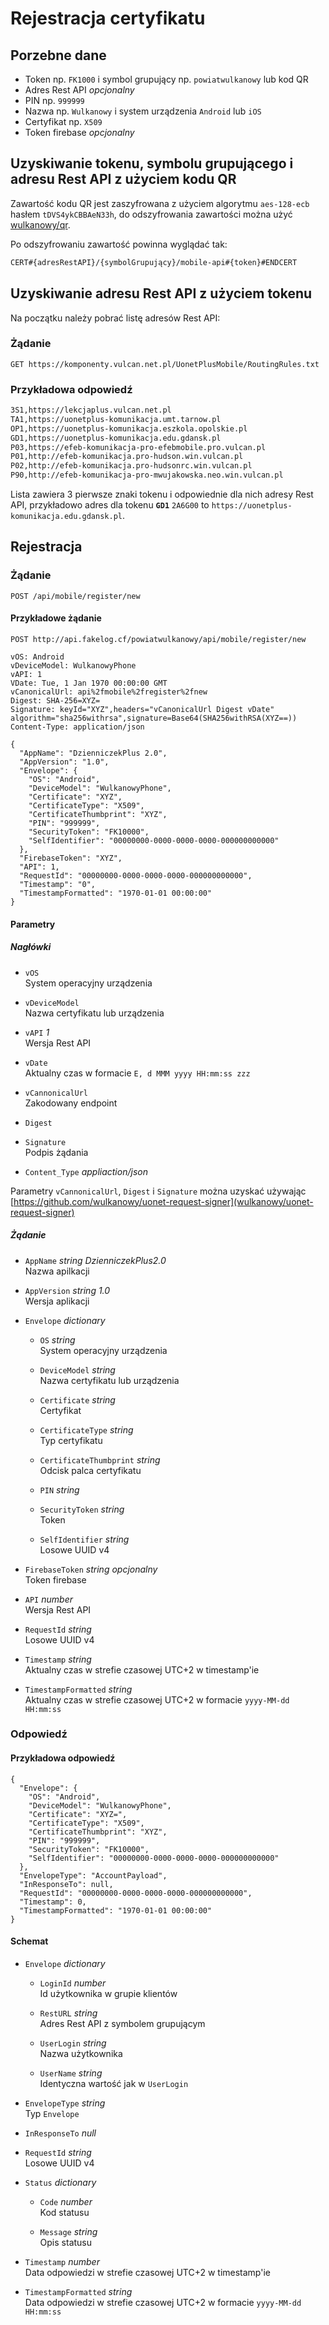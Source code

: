 # Rejestracja certyfikatu

## Porzebne dane

- Token np. `FK1000` i symbol grupujący np. `powiatwulkanowy` lub kod QR
- Adres Rest API _opcjonalny_
- PIN np. `999999`
- Nazwa np. `Wulkanowy` i system urządzenia `Android` lub `iOS`
- Certyfikat np. `X509`
- Token firebase _opcjonalny_

## Uzyskiwanie tokenu, symbolu grupującego i adresu Rest API z użyciem kodu QR

Zawartość kodu QR jest zaszyfrowana z użyciem algorytmu `aes-128-ecb` hasłem `tDVS4ykCBBAeN33h`, do odszyfrowania zawartości można użyć [wulkanowy/qr](https://github.com/wulkanowy/qr).

Po odszyfrowaniu zawartość powinna wyglądać tak:

```txt
CERT#{adresRestAPI}/{symbolGrupujący}/mobile-api#{token}#ENDCERT
```

## Uzyskiwanie adresu Rest API z użyciem tokenu

Na początku należy pobrać listę adresów Rest API:

### Żądanie

```http
GET https://komponenty.vulcan.net.pl/UonetPlusMobile/RoutingRules.txt
```

### Przykładowa odpowiedź

```txt
3S1,https://lekcjaplus.vulcan.net.pl
TA1,https://uonetplus-komunikacja.umt.tarnow.pl
OP1,https://uonetplus-komunikacja.eszkola.opolskie.pl
GD1,https://uonetplus-komunikacja.edu.gdansk.pl
P03,https://efeb-komunikacja-pro-efebmobile.pro.vulcan.pl
P01,http://efeb-komunikacja.pro-hudson.win.vulcan.pl
P02,http://efeb-komunikacja.pro-hudsonrc.win.vulcan.pl
P90,http://efeb-komunikacja-pro-mwujakowska.neo.win.vulcan.pl
```

Lista zawiera 3 pierwsze znaki tokenu i odpowiednie dla nich adresy Rest API, przykładowo adres dla tokenu **`GD1`** `2A6G00` to `https://uonetplus-komunikacja.edu.gdansk.pl`.

## Rejestracja

### Żądanie

```http
POST /api/mobile/register/new
```

#### Przykładowe żądanie

```http
POST http://api.fakelog.cf/powiatwulkanowy/api/mobile/register/new

vOS: Android
vDeviceModel: WulkanowyPhone
vAPI: 1
VDate: Tue, 1 Jan 1970 00:00:00 GMT
vCanonicalUrl: api%2fmobile%2fregister%2fnew
Digest: SHA-256=XYZ=
Signature: keyId="XYZ",headers="vCanonicalUrl Digest vDate" algorithm="sha256withrsa",signature=Base64(SHA256withRSA(XYZ==))
Content-Type: application/json

{
  "AppName": "DzienniczekPlus 2.0",
  "AppVersion": "1.0",
  "Envelope": {
    "OS": "Android",
    "DeviceModel": "WulkanowyPhone",
    "Certificate": "XYZ",
    "CertificateType": "X509",
    "CertificateThumbprint": "XYZ",
    "PIN": "999999",
    "SecurityToken": "FK10000",
    "SelfIdentifier": "00000000-0000-0000-0000-000000000000"
  },
  "FirebaseToken": "XYZ",
  "API": 1,
  "RequestId": "00000000-0000-0000-0000-000000000000",
  "Timestamp": "0",
  "TimestampFormatted": "1970-01-01 00:00:00"
}
```

#### Parametry

##### Nagłówki

- `vOS`\
  System operacyjny urządzenia

- `vDeviceModel`\
  Nazwa certyfikatu lub urządzenia

- `vAPI` _1_\
  Wersja Rest API

- `vDate`\
  Aktualny czas w formacie `E, d MMM yyyy HH:mm:ss zzz`

- `vCannonicalUrl`\
  Zakodowany endpoint

- `Digest`

- `Signature`\
  Podpis żądania

- `Content_Type` _appliaction/json_

Parametry `vCannonicalUrl`, `Digest` i `Signature` można uzyskać używając [https://github.com/wulkanowy/uonet-request-signer](wulkanowy/uonet-request-signer)

##### Żądanie

- `AppName` _string_ _DzienniczekPlus2.0_\
  Nazwa apilkacji

- `AppVersion` _string_ _1.0_\
  Wersja aplikacji

- `Envelope` _dictionary_

  - `OS` _string_\
    System operacyjny urządzenia

  - `DeviceModel` _string_\
    Nazwa certyfikatu lub urządzenia

  - `Certificate` _string_\
    Certyfikat

  - `CertificateType` _string_\
    Typ certyfikatu

  - `CertificateThumbprint` _string_\
    Odcisk palca certyfikatu

  - `PIN` _string_

  - `SecurityToken` _string_\
    Token

  - `SelfIdentifier` _string_\
    Losowe UUID v4

- `FirebaseToken` _string_ _opcjonalny_\
    Token firebase

- `API` _number_\
  Wersja Rest API

- `RequestId` _string_\
  Losowe UUID v4

- `Timestamp` _string_\
  Aktualny czas w strefie czasowej UTC+2 w timestamp'ie

- `TimestampFormatted` _string_\
  Aktualny czas w strefie czasowej UTC+2 w formacie `yyyy-MM-dd  HH:mm:ss`

### Odpowiedź

#### Przykładowa odpowiedź

```http
{
  "Envelope": {
    "OS": "Android",
    "DeviceModel": "WulkanowyPhone",
    "Certificate": "XYZ=",
    "CertificateType": "X509",
    "CertificateThumbprint": "XYZ",
    "PIN": "999999",
    "SecurityToken": "FK10000",
    "SelfIdentifier": "00000000-0000-0000-0000-000000000000"
  },
  "EnvelopeType": "AccountPayload",
  "InResponseTo": null,
  "RequestId": "00000000-0000-0000-0000-000000000000",
  "Timestamp": 0,
  "TimestampFormatted": "1970-01-01 00:00:00"
}
```

#### Schemat

- `Envelope` _dictionary_

  - `LoginId` _number_\
    Id użytkownika w grupie klientów

  - `RestURL` _string_\
    Adres Rest API z symbolem grupującym

  - `UserLogin` _string_\
    Nazwa użytkownika

  - `UserName` _string_\
    Identyczna wartość jak w `UserLogin`

- `EnvelopeType` _string_\
  Typ `Envelope`

- `InResponseTo` _null_

- `RequestId` _string_\
  Losowe UUID v4

- `Status` _dictionary_

  - `Code` _number_\
    Kod statusu

  - `Message` _string_\
    Opis statusu

- `Timestamp` _number_\
  Data odpowiedzi w strefie czasowej UTC+2 w timestamp'ie

- `TimestampFormatted` _string_\
  Data odpowiedzi w strefie czasowej UTC+2 w formacie `yyyy-MM-dd  HH:mm:ss`

